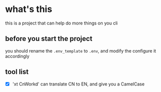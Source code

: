 # what's this

this is a project that can help do more things on you cli


## before you start the project

you should rename the `.env_template` to `.env`, and modify the configure it accordingly


## tool list

- [x] 'xt CnWorkd' can translate CN to EN, and give you a CamelCase 